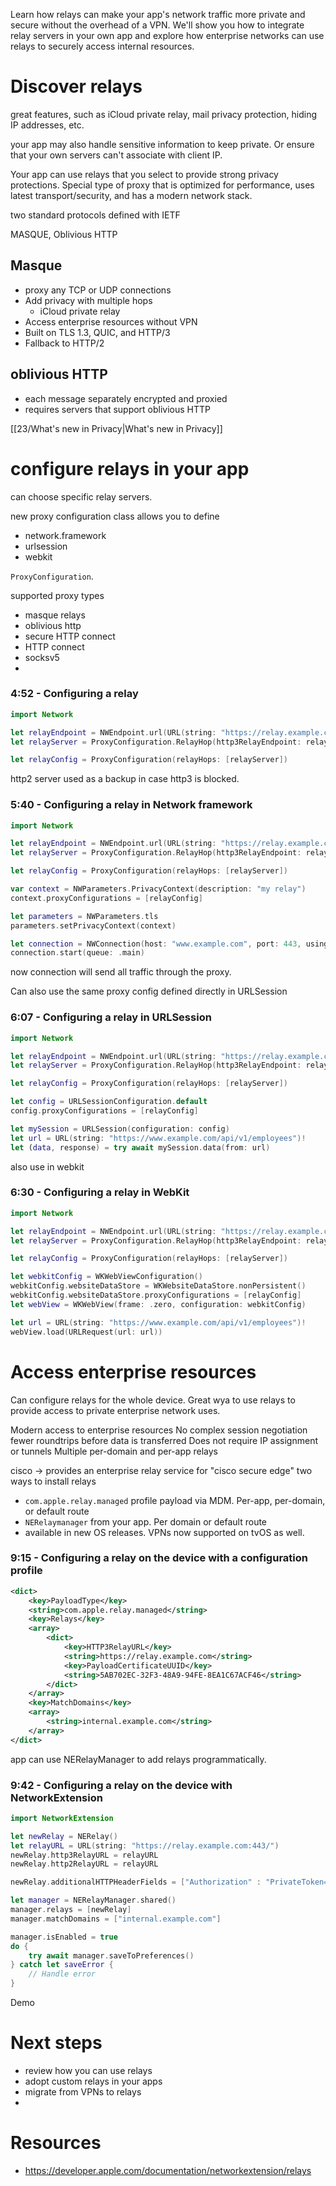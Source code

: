Learn how relays can make your app's network traffic more private and secure without the overhead of a VPN. We'll show you how to integrate relay servers in your own app and explore how enterprise networks can use relays to securely access internal resources.

# Discover relays

great features, such as iCloud private relay, mail privacy protection, hiding IP addresses, etc.

your app may also handle sensitive information to keep private.  Or ensure that your own servers can't associate with client IP.

Your app can use relays that you select to provide strong privacy protections.  Special type of proxy that is optimized for performance, uses latest transport/security, and has a modern network stack.

two standard protocols defined with IETF

MASQUE, Oblivious HTTP

## Masque
* proxy any TCP or UDP connections
* Add privacy with multiple hops
	* iCloud private relay
* Access enterprise resources without VPN
* Built on TLS 1.3, QUIC, and HTTP/3
* Fallback to HTTP/2

## oblivious HTTP
* each message separately encrypted and proxied
* requires servers that support oblivious HTTP

[[23/What's new in Privacy|What's new in Privacy]]

# configure relays in your app
can choose specific relay servers.

new proxy configuration class allows you to define 
* network.framework
* urlsession
* webkit

`ProxyConfiguration`.

supported proxy types
* masque relays
* oblivious http
* secure HTTP connect
* HTTP connect
* socksv5
* 
### 4:52 - Configuring a relay
```swift
import Network

let relayEndpoint = NWEndpoint.url(URL(string: "https://relay.example.com")!)
let relayServer = ProxyConfiguration.RelayHop(http3RelayEndpoint: relayEndpoint)

let relayConfig = ProxyConfiguration(relayHops: [relayServer])
```

http2 server used as a backup in case http3 is blocked.


### 5:40 - Configuring a relay in Network framework
```swift
import Network

let relayEndpoint = NWEndpoint.url(URL(string: "https://relay.example.com")!)
let relayServer = ProxyConfiguration.RelayHop(http3RelayEndpoint: relayEndpoint)

let relayConfig = ProxyConfiguration(relayHops: [relayServer])

var context = NWParameters.PrivacyContext(description: "my relay")
context.proxyConfigurations = [relayConfig]

let parameters = NWParameters.tls
parameters.setPrivacyContext(context)

let connection = NWConnection(host: "www.example.com", port: 443, using: parameters)
connection.start(queue: .main)
```

now connection will send all traffic through the proxy.

Can also use the same proxy config defined directly in URLSession

### 6:07 - Configuring a relay in URLSession
```swift
import Network

let relayEndpoint = NWEndpoint.url(URL(string: "https://relay.example.com")!)
let relayServer = ProxyConfiguration.RelayHop(http3RelayEndpoint: relayEndpoint)

let relayConfig = ProxyConfiguration(relayHops: [relayServer])

let config = URLSessionConfiguration.default
config.proxyConfigurations = [relayConfig]

let mySession = URLSession(configuration: config)
let url = URL(string: "https://www.example.com/api/v1/employees")!
let (data, response) = try await mySession.data(from: url)
```

also use in webkit

### 6:30 - Configuring a relay in WebKit
```swift
import Network

let relayEndpoint = NWEndpoint.url(URL(string: "https://relay.example.com")!)
let relayServer = ProxyConfiguration.RelayHop(http3RelayEndpoint: relayEndpoint)

let relayConfig = ProxyConfiguration(relayHops: [relayServer])

let webkitConfig = WKWebViewConfiguration()
webkitConfig.websiteDataStore = WKWebsiteDataStore.nonPersistent()
webkitConfig.websiteDataStore.proxyConfigurations = [relayConfig]
let webView = WKWebView(frame: .zero, configuration: webkitConfig)

let url = URL(string: "https://www.example.com/api/v1/employees")!
webView.load(URLRequest(url: url))
```


# Access enterprise resources

Can configure relays for the whole device.  Great wya to use relays to provide access to private enterprise network uses.

Modern access to enterprise resources
No complex session negotiation
fewer roundtrips before data is transferred
Does not require IP assignment or tunnels
Multiple per-domain and per-app relays

cisco -> provides an enterprise relay service for "cisco secure edge"
two ways to install relays
* `com.apple.relay.managed` profile payload via MDM.  Per-app, per-domain, or default route
* `NERelaymanager` from your app.  Per domain or default route
* available in new OS releases.  VPNs now supported on tvOS as well.

### 9:15 - Configuring a relay on the device with a configuration profile
```xml
<dict>
    <key>PayloadType</key>
    <string>com.apple.relay.managed</string>
    <key>Relays</key>
    <array>
        <dict>
            <key>HTTP3RelayURL</key>
            <string>https://relay.example.com</string>
            <key>PayloadCertificateUUID</key>
            <string>5AB702EC-32F3-48A9-94FE-8EA1C67ACF46</string>
        </dict>
    </array>
    <key>MatchDomains</key>
    <array>
        <string>internal.example.com</string>
    </array>
</dict>
```

app can use NERelayManager to add relays programmatically.
### 9:42 - Configuring a relay on the device with NetworkExtension
```swift
import NetworkExtension

let newRelay = NERelay()
let relayURL = URL(string: "https://relay.example.com:443/")
newRelay.http3RelayURL = relayURL
newRelay.http2RelayURL = relayURL

newRelay.additionalHTTPHeaderFields = ["Authorization" : "PrivateToken=123"]

let manager = NERelayManager.shared()
manager.relays = [newRelay]
manager.matchDomains = ["internal.example.com"]

manager.isEnabled = true
do {
    try await manager.saveToPreferences()
} catch let saveError {
    // Handle error
}
```

Demo

# Next steps
* review how you can use relays
* adopt custom relays in your apps
* migrate from VPNs to relays
* 
# Resources
* https://developer.apple.com/documentation/networkextension/relays

